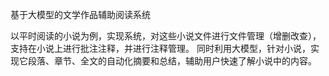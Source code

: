 基于大模型的文学作品辅助阅读系统

以平时阅读的小说为例，实现系统，对这些小说文件进行文件管理（增删改查），支持在小说上进行批注注释，并进行注释管理。
同时利用大模型，针对小说，实现它段落、章节、全文的自动化摘要和总结，辅助用户快速了解小说中的内容。
	
